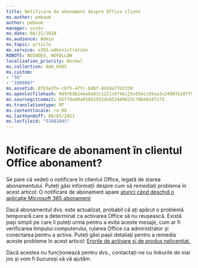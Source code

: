 ```yaml
---
title: Notificare de abonament despre Office client
ms.author: pebaum
author: pebaum
manager: scotv
ms.date: 04/21/2020
ms.audience: Admin
ms.topic: article
ms.service: o365-administration
ROBOTS: NOINDEX, NOFOLLOW
localization_priority: Normal
ms.collection: Adm_O365
ms.custom:
- "56"
- "1600007"
ms.assetid: 07b5e37e-c6f5-47fc-bd6f-9419a77d2320
ms.openlocfilehash: 0d976db14ee0a83c1221c6f4bc25c054cc95ea3c24907e2877988c3e0648d70b
ms.sourcegitcommit: b5f7da89a650d2915dc652449623c78be6247175
ms.translationtype: MT
ms.contentlocale: ro-RO
ms.lasthandoff: 08/05/2021
ms.locfileid: "53981845"
---
```

# <a name="subscription-notice-in-your-office-client"></a>Notificare de abonament în clientul Office abonament?

Se pare că vedeți o notificare în clientul Office, legată de starea abonamentului. Puteți găsi informații despre cum să remediați problema în acest articol: O notificare de abonament apare [atunci când deschid o aplicație Microsoft 365 abonament](https://support.office.com/article/A-subscription-notice-appears-when-I-open-an-Office-365-application-4cabe32c-f594-4c0e-9191-3d3ade10cceb.aspx)
  
Dacă abonamentul dvs. este actualizat, probabil că ați apărut o problemă temporară care a determinat ca activarea Office să nu reușească. Există pași simpli pe care îi puteți urma pentru a evita aceste mesaje, cum ar fi verificarea timpului computerului, rularea Office ca administrator și conectarea pentru a activa. Puteți găsi pașii detaliați pentru a remedia aceste probleme în acest articol: [Erorile de activare și de produs nelicențiat.](https://support.office.com/article/Unlicensed-Product-and-activation-errors-in-Office-0d23d3c0-c19c-4b2f-9845-5344fedc4380.aspx)
  
Dacă acestea nu funcționează pentru dvs., contactați-ne cu linkurile de mai jos și vom fi bucuroși să vă ajutăm.
